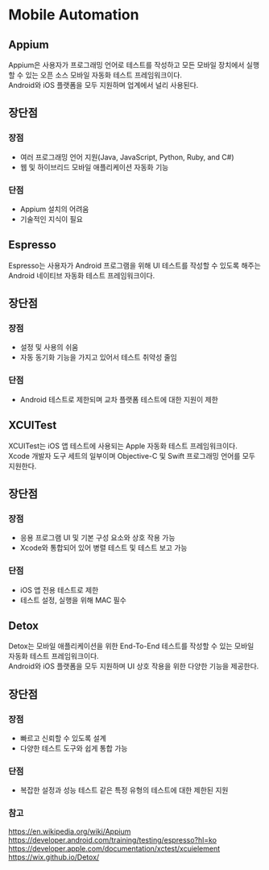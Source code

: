 # Mobile Automation

## Appium
Appium은 사용자가 프로그래밍 언어로 테스트를 작성하고 모든 모바일 장치에서 실행할 수 있는 오픈 소스 모바일 자동화 테스트 프레임워크이다.    
Android와 iOS 플랫폼을 모두 지원하며 업계에서 널리 사용된다. 

## 장단점
### 장점
* 여러 프로그래밍 언어 지원(Java, JavaScript, Python, Ruby, and C#)
* 웹 및 하이브리드 모바일 애플리케이션 자동화 기능

### 단점
* Appium 설치의 어려움 
* 기술적인 지식이 필요

## Espresso
Espresso는 사용자가 Android 프로그램을 위해 UI 테스트를 작성할 수 있도록 해주는 Android 네이티브 자동화 테스트 프레임워크이다.    

## 장단점
### 장점
* 설정 및 사용의 쉬움 
* 자동 동기화 기능을 가지고 있어서 테스트 취약성 줄임

### 단점
* Android 테스트로 제한되며 교차 플랫폼 테스트에 대한 지원이 제한

## XCUITest
XCUITest는 iOS 앱 테스트에 사용되는 Apple 자동화 테스트 프레임워크이다.    
Xcode 개발자 도구 세트의 일부이며 Objective-C 및 Swift 프로그래밍 언어를 모두 지원한다. 

## 장단점
### 장점
* 응용 프로그램 UI 및 기본 구성 요소와 상호 작용 가능 
* Xcode와 통합되어 있어 병렬 테스트 및 테스트 보고 가능
 
### 단점
* iOS 앱 전용 테스트로 제한 
* 테스트 설정, 실행을 위해 MAC 필수

## Detox
Detox는 모바일 애플리케이션을 위한 End-To-End 테스트를 작성할 수 있는 모바일 자동화 테스트 프레임워크이다.   
Android와 iOS 플랫폼을 모두 지원하며 UI 상호 작용을 위한 다양한 기능을 제공한다. 

## 장단점
### 장점
* 빠르고 신뢰할 수 있도록 설계
* 다양한 테스트 도구와 쉽게 통합 가능

### 단점
* 복잡한 설정과 성능 테스트 같은 특정 유형의 테스트에 대한 제한된 지원

### 참고
https://en.wikipedia.org/wiki/Appium      
https://developer.android.com/training/testing/espresso?hl=ko    
https://developer.apple.com/documentation/xctest/xcuielement    
https://wix.github.io/Detox/


